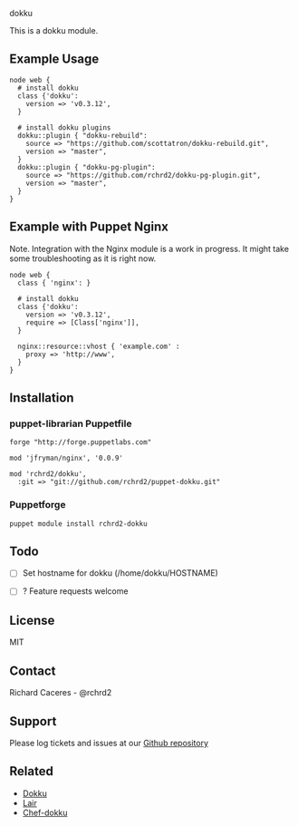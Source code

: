 dokku

This is a dokku module.

Example Usage
-------------

```
node web {
  # install dokku
  class {'dokku':
    version => 'v0.3.12',
  }

  # install dokku plugins
  dokku::plugin { "dokku-rebuild":
    source => "https://github.com/scottatron/dokku-rebuild.git",
    version => "master",
  }
  dokku::plugin { "dokku-pg-plugin":
    source => "https://github.com/rchrd2/dokku-pg-plugin.git",
    version => "master",
  }
}
```


Example with Puppet Nginx
-------------------------

Note. Integration with the Nginx module is a work in progress. It might take some troubleshooting as it is right now.

```
node web {
  class { 'nginx': }
  
  # install dokku
  class {'dokku':
    version => 'v0.3.12',
    require => [Class['nginx']],
  }

  nginx::resource::vhost { 'example.com' :
    proxy => 'http://www',
  }
}
```

Installation
------------

### puppet-librarian Puppetfile
```
forge "http://forge.puppetlabs.com"

mod 'jfryman/nginx', '0.0.9'

mod 'rchrd2/dokku',
  :git => "git://github.com/rchrd2/puppet-dokku.git"
```


### Puppetforge
```
puppet module install rchrd2-dokku
```



Todo
----

- [ ] Set hostname for dokku (/home/dokku/HOSTNAME)
- [ ] ? Feature requests welcome


License
-------

MIT

Contact
-------

Richard Caceres - @rchrd2


Support
-------

Please log tickets and issues at our [Github repository](https://github.com/rchrd2/puppet-dokku)


Related
-------

- [Dokku](https://github.com/progrium/dokku)
- [Lair](https://github.com/qrohlf/lair)
- [Chef-dokku](https://github.com/fgrehm/chef-dokku)